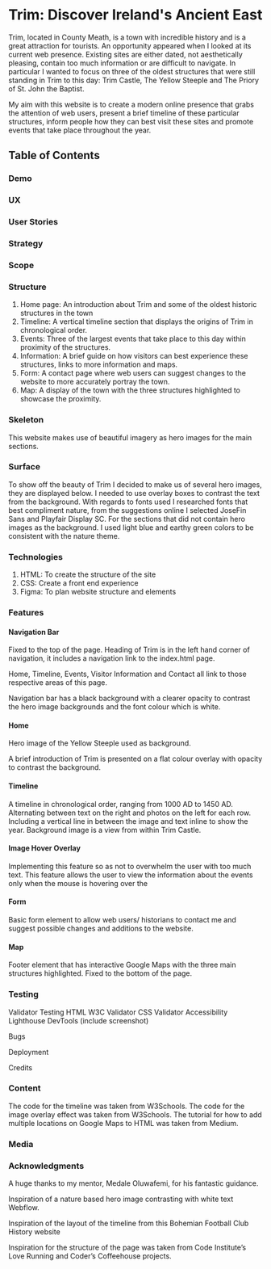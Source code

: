 # Trim: Discover Ireland's Ancient East

Trim, located in County Meath, is a town with incredible history and is a great attraction for tourists.
An opportunity appeared when I looked at its current web presence. Existing sites are either dated, not aesthetically pleasing, contain too much information or are difficult to navigate. In particular I wanted to focus on three of the oldest structures that were still standing in Trim to this day: Trim Castle, The Yellow Steeple and The Priory of St. John the Baptist.

My aim with this website is to create a modern online presence that grabs the attention of web users, present a brief timeline of these particular structures, inform people how they can best visit these sites and promote events that take place throughout the year.

## Table of Contents

### Demo
### UX

### User Stories

### Strategy

### Scope

### Structure

1. Home page: An introduction about Trim and some of the oldest historic structures in the town
2. Timeline:  A vertical timeline section that displays the origins of Trim in chronological order.
3. Events: Three of the largest events that take place to this day within proximity of the structures. 
4. Information: A brief guide on how visitors can best experience these structures, links to more information and maps.
5. Form: A contact page where web users can suggest changes to the website to more accurately portray the town.
6. Map: A display of the town with the three structures highlighted to showcase the proximity.

### Skeleton

This website makes use of beautiful imagery as hero images for the main sections. 


### Surface

To show off the beauty of Trim I decided to make us of several hero images, they are displayed below. I needed to use overlay boxes to contrast the text from the background.
With regards to fonts used I researched fonts that best compliment nature, from the suggestions online I selected JoseFin Sans and Playfair Display SC. For the sections that did not contain hero images as the background. I used light blue and earthy green colors to be consistent with the nature theme.


### Technologies

1. HTML: To create the structure of the site
2. CSS: Create a front end experience 
3. Figma: To plan website structure and elements

### Features

#### Navigation Bar
Fixed to the top of the page. Heading of Trim is in the left hand corner of navigation, it includes a navigation link to the index.html page.

Home, Timeline, Events, Visitor Information and Contact all link to those respective areas of this page.

Navigation bar has a black background with a clearer opacity to contrast the hero image backgrounds and the font colour which is white.

#### Home

Hero image of the Yellow Steeple used as background. 

A brief introduction of Trim is presented on a flat colour overlay with opacity to contrast the background.
	
#### Timeline
A timeline in chronological order, ranging from 1000 AD to 1450 AD. Alternating between text on the right and photos on the left for each row. Including a vertical line in between the image and text inline to show the year. Background image is a view from within Trim Castle.

#### Image Hover Overlay
Implementing this feature so as not to overwhelm the user with too much text. This feature allows the user to view the information about the events only when the mouse is hovering over the 

#### Form
Basic form element to allow web users/ historians  to contact me and suggest possible changes and additions to the website. 


#### Map
Footer element that has interactive Google Maps with the three main structures highlighted. Fixed to the bottom of the page. 



### Testing

Validator Testing
HTML W3C Validator
CSS Validator
Accessibility Lighthouse DevTools (include screenshot)

Bugs

Deployment

Credits

### Content
The code for the timeline was taken from W3Schools.
The code for the image overlay effect was taken from W3Schools. 
The tutorial for how to add multiple locations on Google Maps to HTML was taken from Medium.

### Media


### Acknowledgments

A huge thanks to my mentor, Medale Oluwafemi, for his fantastic guidance.

Inspiration of a nature based hero image contrasting with white text Webflow.

Inspiration of the layout of the timeline from this Bohemian Football Club History website

Inspiration for the structure of the page was taken from Code Institute’s Love Running and Coder’s Coffeehouse projects.

